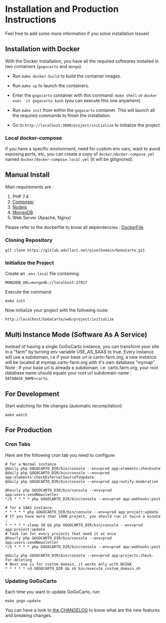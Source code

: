 Installation and Production Instructions
========================================

Feel free to add some more information if you solve installation issues!

Installation with Docker
------------

With the Docker installation, you have all the required softwares installed in two containers (`gogocarto` and `mongo`).

* Run `make docker-build` to build the container images.

* Run `make up` to launch the containers.

* Enter the `gogocarto` container with this command: `make shell` or `docker exec -it gogocarto bash` (you can execute this one anywhere)

* Run `make init` from within the `gogocarto` container. This will launch all the required commands to finish the installation.

* Go to `http://localhost:3008/project/initialize` to initialize the project.

### Local docker-compose

If you have a specific environment, need for custom env vars, want to avoid exposing ports, etc, you can create a copy of `docker/docker-compose.yml` named `docker/docker-compose.local.yml` (it will be gitignored).


Manual Install
------------

Main requirements are :

1. PHP 7.4
2. [Composer](https://getcomposer.org/download/)
3. [Nodejs](https://nodejs.org/en/download/)
4. [MongoDB](http://php.net/manual/fr/mongodb.installation.php)
5. Web Server (Apache, Nginx)

Please refer to the dockerfile to know all dependencies : [DockerFile](../docker/server/Dockerfile)

### Cloning Repository

```shell
git clone https://gitlab.adullact.net/pixelhumain/GoGoCarto.git
```

### Initialize the Project

Create an `.env.local` file containing:

```
MONGODB_URL=mongodb://localhost:27017
```

Execute the command:

```shell
make init
```

Now initialize your project with the following route:

`http://localhost/GoGoCarto/web/project/initialize`

Multi Instance Mode (Software As A Service)
--------------------------

Instead of having a single GoGoCarto instance, you can transform your site in a "farm" by turning env variable USE_AS_SAAS to true. Every instance will use a subdomain, i.e if your base url is carto-farm.org, a new instance will be located at mymap.carto-farm.org with it's own database "mymap"
Note : If your base url is already a subdomain, i.e. carto.farm.org, your root database name should equals your root url subdomain name : `DATABASE_NAME=carto`. 

For Development
--------------

Start watching for file changes (automatic recompilation):

```shell
make watch
```

For Production
--------------

### Cron Tabs

Here are the following cron tab you need to configure 

```shell
# for a Normal instance
@daily php GOGOCARTO_DIR/bin/console --env=prod app:elements:checkvote
@daily php GOGOCARTO_DIR/bin/console --env=prod app:elements:checkExternalSourceToUpdate
@daily php GOGOCARTO_DIR/bin/console --env=prod app:notify-moderation

@hourly php GOGOCARTO_DIR/bin/console --env=prod app:users:sendNewsletter
*/5 * * * * php GOGOCARTO_DIR/bin/console --env=prod app:webhooks:post
```

```shell
# for a SAAS instance
* * * * * php GOGOCARTO_DIR/bin/console --env=prod app:project:update
# If you have more than 1400 project, you should run it twice a minute :
* * * * * sleep 30 && php GOGOCARTO_DIR/bin/console --env=prod app:project:update
# Task ran for every projects that need it at once
@hourly php GOGOCARTO_DIR/bin/console --env=prod app:users:sendNewsletter
*/5 * * * * php GOGOCARTO_DIR/bin/console --env=prod app:webhooks:post

@daily php GOGOCARTO_DIR/bin/console --env=prod app:projects:check-for-deleting
# Next one is for custom domain, it works only with NGINX
* * * * * cd GOGOCARTO_DIR && sh bin/execute_custom_domain.sh
```

### Updating GoGoCarto

Each time you want to update GoGoCarto, run:

```shell
make gogo-update
```

You can have a look to [the CHANGELOG](../CHANGELOG.md) to know what are the new features and breaking changes.
